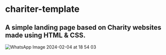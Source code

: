 # chariter-template
## A simple landing page based on Charity websites made using HTML & CSS.

![WhatsApp Image 2024-02-04 at 18 54 03](https://github.com/Bana-09/chariter-template/assets/100292962/586452eb-16f6-4bbe-bfb3-fa2dec1ed481)
